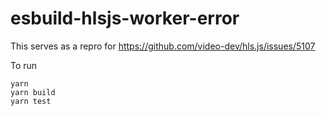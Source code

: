 # esbuild-hlsjs-worker-error

This serves as a repro for https://github.com/video-dev/hls.js/issues/5107

To run

```
yarn
yarn build
yarn test
```
